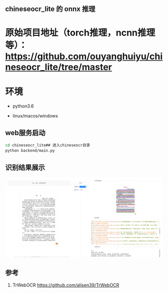 ## chineseocr_lite 的 onnx 推理

# 原始项目地址（torch推理，ncnn推理等）：https://github.com/ouyanghuiyu/chineseocr_lite/tree/master

# 环境
- python3.6

- linux/macos/windows


## web服务启动
``` Bash
cd chineseocr_lite## 进入chineseocr目录
python backend/main.py 
```


## 识别结果展示

<p align="center"><img src="test_imgs/res.jpg"\></p>


## 参考
1. TrWebOCR https://github.com/alisen39/TrWebOCR         

